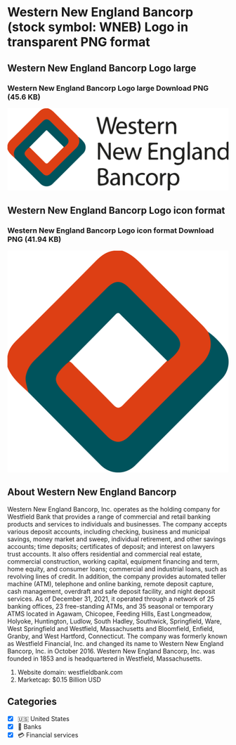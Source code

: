 # Western New England Bancorp (stock symbol: WNEB) Logo in transparent PNG format

## Western New England Bancorp Logo large

### Western New England Bancorp Logo large Download PNG (45.6 KB)

![Western New England Bancorp Logo large Download PNG (45.6 KB)](/img/orig/WNEB_BIG-b217e744.png)

## Western New England Bancorp Logo icon format

### Western New England Bancorp Logo icon format Download PNG (41.94 KB)

![Western New England Bancorp Logo icon format Download PNG (41.94 KB)](/img/orig/WNEB-515aa2d1.png)

## About Western New England Bancorp

Western New England Bancorp, Inc. operates as the holding company for Westfield Bank that provides a range of commercial and retail banking products and services to individuals and businesses. The company accepts various deposit accounts, including checking, business and municipal savings, money market and sweep, individual retirement, and other savings accounts; time deposits; certificates of deposit; and interest on lawyers trust accounts. It also offers residential and commercial real estate, commercial construction, working capital, equipment financing and term, home equity, and consumer loans; commercial and industrial loans, such as revolving lines of credit. In addition, the company provides automated teller machine (ATM), telephone and online banking, remote deposit capture, cash management, overdraft and safe deposit facility, and night deposit services. As of December 31, 2021, it operated through a network of 25 banking offices, 23 free-standing ATMs, and 35 seasonal or temporary ATMS located in Agawam, Chicopee, Feeding Hills, East Longmeadow, Holyoke, Huntington, Ludlow, South Hadley, Southwick, Springfield, Ware, West Springfield and Westfield, Massachusetts and Bloomfield, Enfield, Granby, and West Hartford, Connecticut. The company was formerly known as Westfield Financial, Inc. and changed its name to Western New England Bancorp, Inc. in October 2016. Western New England Bancorp, Inc. was founded in 1853 and is headquartered in Westfield, Massachusetts.

1. Website domain: westfieldbank.com
2. Marketcap: $0.15 Billion USD


## Categories
- [x] 🇺🇸 United States
- [x] 🏦 Banks
- [x] 💳 Financial services

